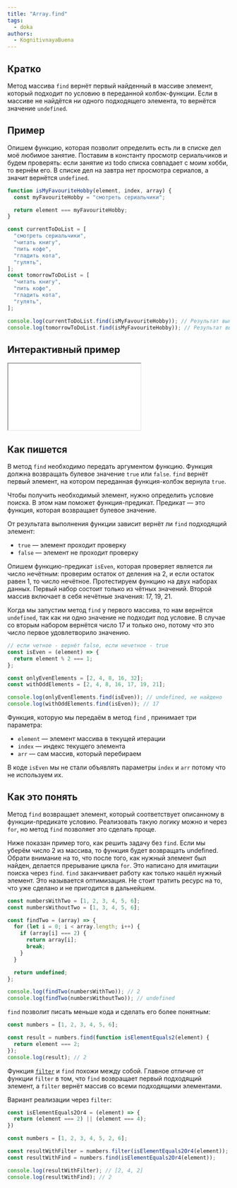 ```yaml
---
title: "Array.find"
tags:
  - doka
authors:
  - KognitivnayaBuena
---
```


## Кратко

Метод массива `find` вернёт первый найденный в массиве элемент, который подходит по условию в переданной колбэк-функции. Если в массиве не найдётся ни одного подходящего элемента, то вернётся значение `undefined`.

## Пример

Опишем функцию, которая позволит определить есть ли в списке дел моё любимое занятие. Поставим в константу просмотр сериальчиков и будем проверять: если занятие из todo списка совпадает с моим хобби, то вернём его. В списке дел на завтра нет просмотра сериалов, а значит вернётся `undefined`.

```js
function isMyFavouriteHobby(element, index, array) {
  const myFavouriteHobby = "смотреть сериальчики";

  return element === myFavouriteHobby;
}

const currentToDoList = [
  "смотреть сериальчики",
  "читать книгу",
  "пить кофе",
  "гладить кота",
  "гулять",
];
const tomorrowToDoList = [
  "читать книгу",
  "пить кофе",
  "гладить кота",
  "гулять",
];

console.log(currentToDoList.find(isMyFavouriteHobby)); // Результат выполнения: смотреть сериальчики
console.log(tomorrowToDoList.find(isMyFavouriteHobby)); // Результат выполнения: undefined, не найдено
```

## Интерактивный пример

<iframe title="Работа метода массива filter" src="demos/index.html"></iframe>

## Как пишется

В метод `find` необходимо передать аргументом функцию. Функция должна возвращать булевое значение `true` или `false`. `find` вернёт первый элемент, на котором переданная функция-колбэк вернула `true`.

Чтобы получить необходимый элемент, нужно определить условие поиска. В этом нам поможет функция-предикат. Предикат — это функция, которая возвращает булевое значение.

От результата выполнения функции зависит вернёт ли `find` подходящий элемент:

- `true` — элемент проходит проверку
- `false` — элемент не проходит проверку

Опишем функцию-предикат `isEven`, которая проверяет является ли число нечётным: проверим остаток от деления на 2, и если остаток равен 1, то число нечётное. Протестируем функцию на двух наборах данных. Первый набор состоит только из чётных значений. Второй массив включает в себя нечётные значения: 17, 19, 21.

Когда мы запустим метод `find` у первого массива, то нам вернётся `undefined`, так как ни одно значение не подходит под условие. В случае со вторым набором вернётся число 17 и только оно, потому что это число первое удовлетворило значению.

```js
// если четное - вернёт false, если нечетное - true
const isEven = (element) => {
  return element % 2 === 1;
};

const onlyEvenElements = [2, 4, 8, 16, 32];
const withOddElements = [2, 4, 8, 16, 17, 19, 21];

console.log(onlyEvenElements.find(isEven)); // undefined, не найдено
console.log(withOddElements.find(isEven)); // 17
```

Функция, которую мы передаём в метод `find` , принимает три параметра:

- `element` — элемент массива в текущей итерации
- `index` — индекс текущего элемента
- `arr` — сам массив, который перебираем

В коде `isEven` мы не стали объявлять параметры `index` и `arr` потому что не используем их.

## Как это понять

Метод `find` возвращает элемент, который соответствует описанному в функции-предикате условию. Реализовать такую логику можно и через `for`, но метод `find` позволяет это сделать проще.

Ниже показан пример того, как решить задачу без `find`. Если мы уберём число 2 из массива, то функция будет возвращать undefined. Обрати внимание на то, что после того, как нужный элемент был найден, делается прерывание цикла `for`. Это написано для имитации поиска через `find`. `find` заканчивает работу как только нашёл нужный элемент. Это называется оптимизация. Не стоит тратить ресурс на то, что уже сделано и не пригодится в дальнейшем.

```js
const numbersWithTwo = [1, 2, 3, 4, 5, 6];
const numbersWithoutTwo = [1, 3, 4, 5, 6];

const findTwo = (array) => {
  for (let i = 0; i < array.length; i++) {
    if (array[i] === 2) {
      return array[i];
      break;
    }
  }

  return undefined;
};

console.log(findTwo(numbersWithTwo)); // 2
console.log(findTwo(numbersWithoutTwo)); // undefined
```

`find` позволит писать меньше кода и сделать его более понятным:

```js
const numbers = [1, 2, 3, 4, 5, 6];

const result = numbers.find(function isElementEquals2(element) {
  return element === 2;
});
console.log(result); // 2
```

Функция [`filter`](/js/array-filter) и `find` похожи между собой. Главное отличие от функции `filter` в том, что `find` возвращает первый подходящий элемент, а `filter` вернёт массив со всеми подходящими элементами.

Вариант реализации через `filter`:

```js
const isElementEquals2Or4 = (element) => {
  return (element === 2) || (element === 4);
})

const numbers = [1, 2, 3, 4, 5, 2, 6];

const resultWithFilter = numbers.filter(isElementEquals2Or4(element));
const resultWithFind = numbers.find(isElementEquals2Or4(element));

console.log(resultWithFilter); // [2, 4, 2]
console.log(resultWithFind); // 2
```

